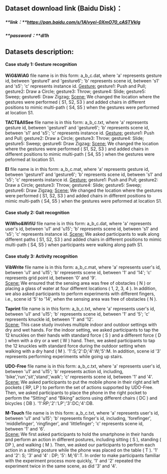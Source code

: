 ## Dataset download link (Baidu Disk)：

##### **link：**https://pan.baidu.com/s/1AIvyei-0XmO70_cASTVkIg 

##### **password：**dl1h

## Datasets description:

#### Case study 1: Gesture recognition

**WiG&WiAG** file name is in this form: a_b_c.dat, where 'a' represents gesture id, between 'gesture1' and 'gesture6'; 'b' represents scene id, between 's1' and 's5'; 'c' represents instance id. 
<u>Gesture:</u> gesture1: Push and Pull; gesture2: Draw a Circle; gesture3: Throw; gesture4: Slide; gesture5: Sweep; gesture6: Draw Zigzag;
<u>Scene:</u> We changed the location where the gestures were performed ( S1, S2, S3 ) and added chairs in different positions to mimic multi-path ( S4, S5 ) when the gestures were performed at location S1.

**TACT&AllSee** file name is in this form: a_b_c.txt, where 'a' represents gesture id, between 'gesture1' and 'gesture6'; 'b' represents scene id, between 's1' and 's5'; 'c' represents instance id. 
<u>Gesture:</u> gesture1: Push and Pull; gesture2: Draw a Circle; gesture3: Throw; gesture4: Slide; gesture5: Sweep; gesture6: Draw Zigzag;
<u>Scene:</u> We changed the location where the gestures were performed ( S1, S2, S3 ) and added chairs in different positions to mimic multi-path ( S4, S5 ) when the gestures were peformed at location S1.

**EI** file name is in this form: a_b_c.mat, where 'a' represents gesture id, between 'gesture1' and 'gesture6'; 'b' represents scene id, between 's1' and 's5'; 'c' represents instance id. 
<u>Gesture:</u> gesture1: Push and Pull; gesture2: Draw a Circle; gesture3: Throw; gesture4: Slide; gesture5: Sweep; gesture6: Draw Zigzag;
<u>Scene:</u> We changed the location where the gestures were performed ( S1, S2, S3 ) and added chairs in different positions to mimic multi-path ( S4, S5 ) when the gestures were peformed at location S1. 

#### Case study 2: Gait recognition

**WiWho&WifiU** file name is in this form: a_b_c.dat, where 'a' represents user's id, between 'u1' and 'u15'; 'b' represents scene id, between 's1' and 's5'; 'c' represents instance id.
<u>Scene:</u> We asked participants to walk along different paths ( S1, S2, S3 ) and added chairs in different positions to mimic multi-path ( S4, S5 ) when participants were walking along path S1.

#### Case study 3: Activity recognition

**VibWrite** file name is in this form: a_b_c.mat, where 'a' represents user's id, between 'u1' and 'u15'; 'b' represents scene id, between '1' and '14'; 'c' represents grid point id, between '0' and '9'.  
<u>Scene:</u> We ensured that the sensing area was free of obstacles ( N ) or placing a glass of water at four different locations ( 1, 2, 3, 4 ). In addition, we also asked participants to perform experiments with different fingers, i.e., scene id '5' to '14', when the sensing area was free of obstacles ( N ). 

**Taprint** file name is in this form: a_b_c.txt, where 'a' represents user's id, between 'u1' and 'u15'; 'b' represents scene id, between '1' and '5'; 'c' represents knuckle id, between '1' and '12'.  
<u>Scene:</u> This case study involves multiple indoor and outdoor settings with dry and wet hands. For the indoor setting, we asked participants to tap the 12 knuckles on their hands with standard force ( S ) and a different force ( D ) when with a dry or a wet ( W ) hand. Then, we asked participants to tap the 12 knuckles with standard force during the outdoor setting when walking with a dry hand ( M ). '1':S;'2':D;'4':W;'5':M. In addition, scene id '3' represents performing experiments while going up stairs.

**UDO-Free** file name is in this form: a_b_c.txt, where 'a' represents user's id, between 'u1' and 'u15'; 'b' represents action id, including, 'bike','run','sit','stand','walk'; 'c' represents scene id, between '1' and '4'.   
<u>Scene:</u> We asked participants to put the mobile phone in their right and left pockets ( RP, LP ) to perform the set of actions supported by UDO-Free. Then, we asked participants to place the phone in the right pocket to perform the “Sitting” and “Biking” actions using different chairs ( DC ) and bicycles ( DB ).  '1':RP;'2':'LP';'3':DC;'4':DB. 

**M-Touch** file name is in this form: a_b_c.txt, where 'a' represents user's id, between 'u1' and 'u15'; 'b' represents finger's id, including, 'forefinger', 'middlefinger', 'ringfinger',  and  'littlefinger'; 'c' represents scene id, between '1' and '6'.  
<u>Scene:</u> We first asked participants to hold the smartphone in their hands and perform an action in different postures, including sitting ( S ), standing ( DP ), and walking ( M ). Then, we asked our participants to perform each action in a sitting posture while the phone was placed on the table ( T ). '1' and '2': S; '3' and '4' : DP; '5': M;'6':T.  In order to make participants familiar with the experiment process more quickly, '1' and '2' repeated the experiment twice in the same scene, as did '3' and '4'.












